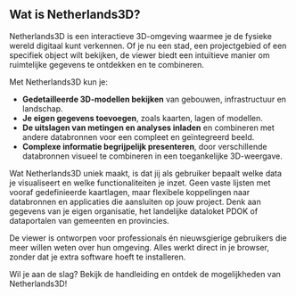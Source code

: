 ## Wat is Netherlands3D?

Netherlands3D is een interactieve 3D-omgeving waarmee je de fysieke wereld digitaal kunt verkennen. Of je nu een stad,
een projectgebied of een specifiek object wilt bekijken, de viewer biedt een intuïtieve manier om ruimtelijke gegevens
te ontdekken en te combineren.

Met Netherlands3D kun je:

- **Gedetailleerde 3D-modellen bekijken** van gebouwen, infrastructuur en landschap.
- **Je eigen gegevens toevoegen**, zoals kaarten, lagen of modellen.
- **De uitslagen van metingen en analyses inladen** en combineren met andere databronnen voor een compleet en
  geïntegreerd beeld.
- **Complexe informatie begrijpelijk presenteren**, door verschillende databronnen visueel te combineren in een
  toegankelijke 3D-weergave.

Wat Netherlands3D uniek maakt, is dat jij als gebruiker bepaalt welke data je visualiseert en welke functionaliteiten je
inzet. Geen vaste lijsten met vooraf gedefinieerde kaartlagen, maar flexibele koppelingen naar databronnen en
applicaties die aansluiten op jouw project. Denk aan gegevens van je eigen organisatie, het landelijke dataloket PDOK of
dataportalen van gemeenten en provincies.

De viewer is ontworpen voor professionals én nieuwsgierige gebruikers die meer willen weten over hun omgeving. Alles
werkt direct in je browser, zonder dat je extra software hoeft te installeren.

Wil je aan de slag? Bekijk de handleiding en ontdek de mogelijkheden van Netherlands3D!